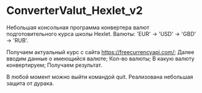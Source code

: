 # ConverterValut_Hexlet_v2

Небольшая консольная программа конвертера валют подготовительного курса школы Hexlet.
Валюты: 'EUR' -> 'USD' -> 'GBD' -> 'RUB'.

Получаем актуальный курс с сайта https://freecurrencyapi.com/;
Далее вводим данные о имеющийся валюте;
Кол-во валюты;
В какую валюту конвертируем;
Получаем результат.

В любой момент можно выйти командой quit.
Реализована небольшая защита от дурака.

